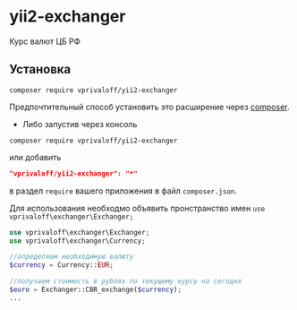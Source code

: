 yii2-exchanger
==============

Курс валют ЦБ РФ

Установка
---------

```
composer require vprivaloff/yii2-exchanger
```

Предпочтительный способ установить это расширение через [composer](http://getcomposer.org/download/).

* Либо запустив через консоль

```
composer require vprivaloff/yii2-exchanger
```

или добавить 

```json
"vprivaloff/yii2-exchanger": "*"
```

в раздел `require` вашего приложения в файл `composer.json`.

Для использования необходмо объявить пронстранство имен ```use vprivaloff\exchanger\Exchanger;```
```php
use vprivaloff\exchanger\Exchanger;
use vprivaloff\exchanger\Currency;

//определяем необходимую валюту
$currency = Currency::EUR;

//получаем стоимость в рублях по текущему курсу на сегодня
$euro = Exchanger::CBR_exchange($currency);
...
```
